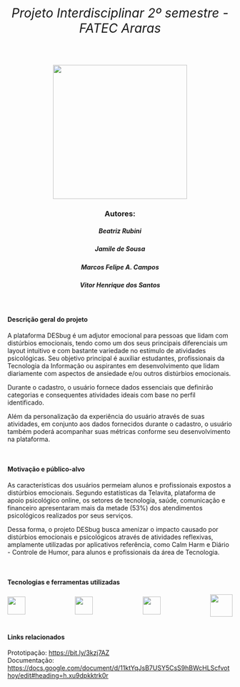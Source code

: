# <div align="center"><h6 style='text-align: center;'> Projeto Interdisciplinar 2º semestre - FATEC Araras</h6></div>
<div align="center">

<div align="center">
<img src="https://user-images.githubusercontent.com/71787801/141644909-a55e42a6-b5e8-489f-a821-1ad59ef8a833.png" with="300" height="300">
</div>

<div align="center">
<h3 style='text-align: center;'> Autores: </h3>
  <h5 style='text-align: center;'> Beatriz Rubini</h5>
<h5 style='text-align: center;'> Jamile de Sousa</h5>
<h5 style='text-align: center;'> Marcos Felipe A. Campos</h5>
<h5 style='text-align: center;'> Vitor Henrique dos Santos</h5>


<div align="left">
<br>

<h4>Descrição geral do projeto</h4>

A plataforma DESbug é um adjutor emocional para pessoas que lidam com distúrbios emocionais, tendo como um dos seus principais diferenciais um layout intuitivo e com bastante variedade no estímulo de atividades psicológicas.  Seu objetivo principal é auxiliar estudantes, profissionais da Tecnologia da Informação ou aspirantes em desenvolvimento que lidam diariamente com aspectos de ansiedade e/ou outros distúrbios emocionais.

Durante o cadastro, o usuário fornece dados essenciais que definirão categorias e consequentes atividades ideais com base no perfil identificado.

Além da personalização da experiência do usuário através de suas atividades, em conjunto aos dados fornecidos durante o cadastro, o usuário também poderá acompanhar suas métricas conforme seu desenvolvimento na plataforma.

<br>

<h4>Motivação e público-alvo</h4>

As características dos usuários permeiam alunos e profissionais expostos a distúrbios emocionais. Segundo estatísticas da Telavita, plataforma de apoio psicológico online, os setores de tecnologia, saúde, comunicação e financeiro apresentaram mais da metade (53%) dos atendimentos psicológicos realizados por seus serviços. 

Dessa forma, o projeto DESbug busca amenizar o impacto causado por distúrbios emocionais e psicológicos através de atividades reflexivas, amplamente utilizadas por aplicativos referência, como Calm Harm e Diário - Controle de Humor, para alunos e profissionais da área de Tecnologia.

<br>

<h4>Tecnologias e ferramentas utilizadas</h4>

<div style="display: flex; justify-content: space-between; align-items: center;">
<img src="https://user-images.githubusercontent.com/71787801/141646804-e2743a67-8873-420f-8653-2d7a9d4cb08c.png" with="40" height="40">

<img src="https://user-images.githubusercontent.com/71787801/141646856-2b3e9f71-3443-436c-b005-9a879c011434.png" with="40" height="40">

<img src="https://user-images.githubusercontent.com/71787801/141646869-e4188890-290d-4fa4-9ca4-53dc6aafe87c.png" with="40" height="40">

<img src="https://user-images.githubusercontent.com/71787801/141647258-120efd93-2f72-4d50-91c7-27a1b0c69e6a.png" with="50" height="50">

</div>

<br>

<h4>Links relacionados</h4>

Prototipação: https://bit.ly/3kzj7AZ
<br>
Documentação: https://docs.google.com/document/d/11ktYqJsB7USY5CsS9hBWcHLScfvothoy/edit#heading=h.xu9dpkktrk0r



</div>
